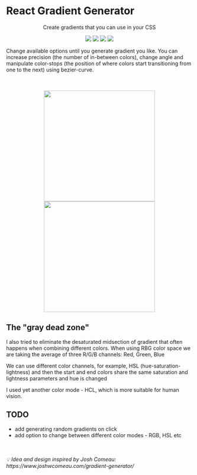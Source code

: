 # React Gradient Generator

<p align="center">Create gradients that you can use in your CSS</p>

<div align="center">
  <img src="https://img.shields.io/badge/react-blue" />
  <img src="https://img.shields.io/badge/typescript-blue" />
  <img src="https://img.shields.io/badge/chromajs-green" />
  <img src="https://img.shields.io/badge/pnpm-blue" />
</div>

Change available options until you generate gradient you like. You can increase precision (the number of in-between colors), change angle and manipulate color-stops (the position of where colors start transitioning from one to the next) using bezier-curve.

<br />
<br />

<div align="center">
  <img src="https://github.com/user-attachments/assets/e194e177-1aaf-4492-b82f-c9cb20437c60"
       style="height: 300px; width: auto; object-fit: cover;" />
  <img src="https://github.com/user-attachments/assets/675ba18f-295d-4879-a9e9-9d50b189e759"
       style="height: 300px; width: auto; object-fit: cover;" />
</div>

## The "gray dead zone"

I also tried to eliminate the desaturated midsection of gradient that often happens when combining different colors.
When using RBG color space we are taking the average of three R/G/B channels: Red, Green, Blue

We can use different color channels, for example, HSL (hue-saturation-lightness) and then the start and end colors share the same saturation and lightness parameters and hue is changed

I used yet another color mode - HCL, which is more suitable for human vision.

## TODO

- add generating random gradients on click
- add option to change between different color modes - RGB, HSL etc

<br />
<br />

<em>
💡 Idea and design inspired by Josh Comeau: https://www.joshwcomeau.com/gradient-generator/</em>
